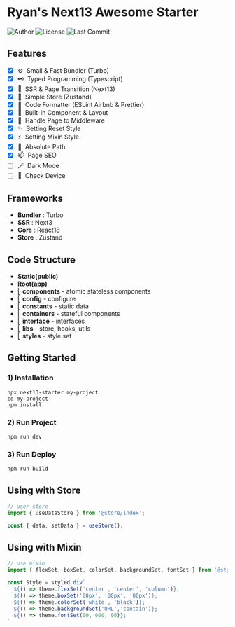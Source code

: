 # Ryan's Next13 Awesome Starter

![Author](https://img.shields.io/badge/Author-ryan-orange.svg)
![License](https://img.shields.io/badge/License-MIT-blue.svg)
![Last Commit](https://img.shields.io/github/last-commit/ryan-ahn/npm-next13-starter)

## Features
- [x] ⚙️&nbsp;&nbsp;Small & Fast Bundler (Turbo)
- [x] 🗝️&nbsp;&nbsp;Typed Programming (Typescript)
- [x] 🧩&nbsp;&nbsp;SSR & Page Transition (Next13)
- [x] 🕋&nbsp;&nbsp;Simple Store (Zustand)
- [x] 📙&nbsp;&nbsp;Code Formatter (ESLint Airbnb & Prettier)
- [x] 🧵&nbsp;&nbsp;Built-in Component & Layout
- [x] 🚰&nbsp;&nbsp;Handle Page to Middleware
- [x] ✨&nbsp;&nbsp;Setting Reset Style
- [x] ⚡️&nbsp;&nbsp;Setting Mixin Style
- [x] 📍&nbsp;&nbsp;Absolute Path
- [x] 📫&nbsp;&nbsp;Page SEO
- [ ] 🪄&nbsp;&nbsp;Dark Mode
- [ ] 📱&nbsp;&nbsp;Check Device

## Frameworks
- **Bundler** : Turbo
- **SSR** : Next3
- **Core** : React18
- **Store** : Zustand

## Code Structure
- **Static(public)**
- **Root(app)** <br/>
- ⎣&nbsp;**components** - atomic stateless components <br/>
- ⎣&nbsp;**config** - configure <br/>
- ⎣&nbsp;**constants** - static data <br/>
- ⎣&nbsp;**containers** - stateful components <br/>
- ⎣&nbsp;**interface** - interfaces <br/>
- ⎣&nbsp;**libs** - store, hooks, utils <br/>
- ⎣&nbsp;**styles** - style set<br/>


## Getting Started
### 1) Installation
```shell
npx next13-starter my-project
cd my-project
npm install
```
### 2) Run Project
```shell
npm run dev
```
### 3) Run Deploy
```shell
npm run build
```

## Using with Store

```javascript
// user store
import { useDataStore } from '@store/index';

const { data, setData } = useStore();
```

## Using with Mixin

```javascript
// use mixin
import { flexSet, boxSet, colorSet, backgroundSet, fontSet } from '@styles/mixin';

const Style = styled.div`
  ${() => theme.flexSet('center', 'center', 'column')};
  ${() => theme.boxSet('00px', '00px', '00px')};
  ${() => theme.colorSet('white', 'black')};
  ${() => theme.backgroundSet('URL','contain')};
  ${() => theme.fontSet(00, 000, 00)};
`
```
